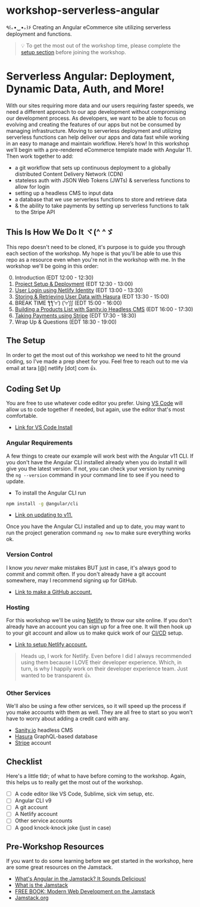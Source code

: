 # workshop-serverless-angular

٩꒰｡•‿•｡꒱۶ Creating an Angular eCommerce site utilizing serverless deployment and functions.

> 💡 To get the most out of the workshop time, please complete the [setup section](#the-setup) before joining the workshop.

# Serverless Angular: Deployment, Dynamic Data, Auth, and More!

With our sites requiring more data and our users requiring faster speeds, we need a different approach to our app development without compromising our development process. As developers, we want to be able to focus on evolving and creating the features of our apps but not be consumed by managing infrastructure. Moving to serverless deployment and utilizing serverless functions can help deliver our apps and data fast while working in an easy to manage and maintain workflow. Here’s how! In this workshop we’ll begin with a pre-rendered eCommerce template made with Angular 11. Then work together to add:

- a git workflow that sets up continuous deployment to a globally distributed Content Delivery Network (CDN)
- stateless auth with JSON Web Tokens (JWTs) & serverless functions to allow for login
- setting up a headless CMS to input data
- a database that we use serverless functions to store and retrieve data
- & the ability to take payments by setting up serverless functions to talk to the Stripe API

## This Is How We Do It ヾ(^ ^ゞ

This repo doesn't need to be cloned, it's purpose is to guide you through each section of the workshop. My hope is that you'll be able to use this repo as a resource even when you're not in the workshop with me. In the workshop we'll be going in this order:

0. Introduction (EDT 12:00 - 12:30)
1. [Project Setup & Deployment](/setup-and-deployment/README.md) (EDT 12:30 - 13:00)
2. [User Login using Netlify Identity](/user-login/README.md) (EDT 13:00 - 13:30)
3. [Storing & Retrieving User Data with Hasura](user-data/README.md) (EDT 13:30 - 15:00)
4. BREAK TIME ƪƪ’▿’) (‘▿’ʃʃ (EDT 15:00 - 16:00)
5. [Building a Products List with Sanity.io Headless CMS](product-list/README.md) (EDT 16:00 - 17:30)
6. [Taking Payments using Stripe](payments/README.md) (EDT 17:30 - 18:30)
7. Wrap Up & Questions (EDT 18:30 - 19:00)

## The Setup

In order to get the most out of this workshop we need to hit the ground coding, so I've made a prep sheet for you. Feel free to reach out to me via email at tara [@] netlify [dot] com 👍.

## Coding Set Up

You are free to use whatever code editor you prefer. Using [VS Code](https://code.visualstudio.com/download) will allow us to code together if needed, but again, use the editor that's most comfortable.

- [Link for VS Code Install](https://code.visualstudio.com/download)

### Angular Requirements

A few things to create our example will work best with the Angular v11 CLI. If you don't have the Angular CLI installed already when you do install it will give you the latest version. If not, you can check your version by running the `ng --version` command in your command line to see if you need to update.

- To install the Angular CLI run

```bash
npm install -g @angular/cli
```

- [Link on updating to v11.](https://update.angular.io/)

Once you have the Angular CLI installed and up to date, you may want to run the project generation command `ng new` to make sure everything works ok.

### Version Control

I know _you never_ make mistakes BUT just in case, it's always good to commit and commit often. If you don't already have a git account somewhere, may I recommend signing up for GitHub.

- [Link to make a GitHub account.](https://github.com/join)

### Hosting

For this workshop we'll be using [Netlify](https://www.netlify.com/?utm_source=github-repo&utm_medium=angular-workshop_tzm&utm_campaign=devex) to throw our site online. If you don't already have an account you can sign up for a free one. It will then hook up to your git account and allow us to make quick work of our [CI/CD](https://www.netlify.com/products/build/?utm_source=github-repo&utm_medium=angular-workshop_tzm&utm_campaign=devex) setup.

- [Link to setup Netlify account.](https://app.netlify.com/signup?utm_source=github-repo&utm_medium=angular-workshop_tzm&utm_campaign=devex)

> Heads up, I work for Netlify. Even before I did I always recommended using them because I LOVE their developer experience. Which, in turn, is why I happily work on their developer experience team. Just wanted to be transparent 👍.

### Other Services

We'll also be using a few other services, so it will speed up the process if you make accounts with them as well. They are all free to start so you won't have to worry about adding a credit card with any.

- [Sanity.io](https://manage.sanity.io/) headless CMS
- [Hasura](https://cloud.hasura.io/signup) GraphQL-based database
- [Stripe](https://dashboard.stripe.com/register) account

## Checklist

Here's a little tldr; of what to have before coming to the workshop. Again, this helps us to really get the most out of the workshop.

- [ ] A code editor like VS Code, Sublime, sick vim setup, etc.
- [ ] Angular CLI v9
- [ ] A git account
- [ ] A Netlify account
- [ ] Other service accounts
- [ ] A good knock-knock joke (just in case)

## Pre-Workshop Resources

If you want to do some learning before we get started in the workshop, here are some great resources on the Jamstack.

- [What's Angular in the Jamstack? It Sounds Delicious!](https://www.netlify.com/blog/2019/10/30/whats-angular-in-the-jamstack-it-sounds-delicious/?utm_source=github-repo&utm_medium=angular-workshop_tzm&utm_campaign=devex)
- [What is the Jamstack](https://dev.to/shortdiv/what-is-the-jamstack-15i2)
- [FREE BOOK: Modern Web Development on the Jamstack](https://www.netlify.com/oreilly-jamstack/#download)
- [Jamstack.org](https://jamstack.org/)
